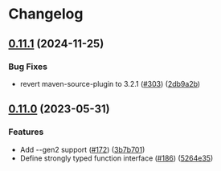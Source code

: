 # Changelog

## [0.11.1](https://github.com/GoogleCloudPlatform/functions-framework-java/compare/function-maven-plugin-v0.11.0...function-maven-plugin-v0.11.1) (2024-11-25)


### Bug Fixes

* revert maven-source-plugin to 3.2.1 ([#303](https://github.com/GoogleCloudPlatform/functions-framework-java/issues/303)) ([2db9a2b](https://github.com/GoogleCloudPlatform/functions-framework-java/commit/2db9a2bec6ba93e7954e68c2301c5fc2fcc032d8))

## [0.11.0](https://github.com/GoogleCloudPlatform/functions-framework-java/compare/function-maven-plugin-v0.10.1...function-maven-plugin-v0.11.0) (2023-05-31)


### Features

* Add --gen2 support ([#172](https://github.com/GoogleCloudPlatform/functions-framework-java/issues/172)) ([3b7b701](https://github.com/GoogleCloudPlatform/functions-framework-java/commit/3b7b70152ca614e2a3b52f1a7c07d89221095a7d))
* Define strongly typed function interface ([#186](https://github.com/GoogleCloudPlatform/functions-framework-java/issues/186)) ([5264e35](https://github.com/GoogleCloudPlatform/functions-framework-java/commit/5264e35b2522a789d65f0e0fd9bb5584694529eb))
